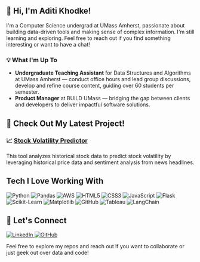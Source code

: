 ## 👋 Hi, I'm Aditi Khodke!



I'm a Computer Science undergrad at UMass Amherst, passionate about building data-driven tools and making sense of complex information. I'm still learning and exploring. Feel free to reach out if you find something interesting or want to have a chat!

### 💡 What I'm Up To

- **Undergraduate Teaching Assistant** for Data Structures and Algorithms at UMass Amherst — conduct office hours and lead group discussions, develop and refine course content, guiding over 60 students per semester.
- **Product Manager** at BUILD UMass — bridging the gap between clients and developers to deliver impactful software solutions.



## 🚀 Check Out My Latest Project!

### 📈 [Stock Volatility Predictor](https://github.com/aditikhodke/stock-volatility-prediction)

This tool analyzes historical stock data to predict stock volatility by leveraging historical price data and sentiment analysis from news headlines.


## **Tech I Love Working With**

<p>
  <img alt="Python" src="https://img.shields.io/badge/-Python-3776AB?style=flat-square&logo=python&logoColor=white" />
  <img alt="Pandas" src="https://img.shields.io/badge/-Pandas-150458?style=flat-square&logo=pandas&logoColor=white" />
  <img alt="AWS" src="https://img.shields.io/badge/-AWS-232F3E?style=flat-square&logo=amazon-aws&logoColor=white" />
  <img alt="HTML5" src="https://img.shields.io/badge/-HTML5-E34F26?style=flat-square&logo=html5&logoColor=white" />
  <img alt="CSS3" src="https://img.shields.io/badge/-CSS3-1572B6?style=flat-square&logo=css3&logoColor=white" />
  <img alt="JavaScript" src="https://img.shields.io/badge/-JavaScript-F7DF1E?style=flat-square&logo=javascript&logoColor=black" />
  <img alt="Flask" src="https://img.shields.io/badge/-Flask-000000?style=flat-square&logo=flask&logoColor=white" />
  <img alt="Scikit-Learn" src="https://img.shields.io/badge/-Scikit_Learn-F7931E?style=flat-square&logo=scikit-learn&logoColor=white" />
  <img alt="Matplotlib" src="https://img.shields.io/badge/-Matplotlib-11557C?style=flat-square&logo=matplotlib&logoColor=white" />
  <img alt="GitHub" src="https://img.shields.io/badge/-GitHub-181717?style=flat-square&logo=github&logoColor=white" />
  <img alt="Tableau" src="https://img.shields.io/badge/-Tableau-E97627?style=flat-square&logo=tableau&logoColor=white" />
  <img alt="LangChain" src="https://img.shields.io/badge/-LangChain-00B3B0?style=flat-square&logo=data:image/svg+xml;base64,PHN2ZyBmaWxsPSIjMDAiIHdpZHRoPSIxNiIgaGVpZ2h0PSIxNiIgdmlld0JveD0iMCAwIDE2IDE2Ij48cmVjdCBmaWxsPSIjMDBCM0IwIiB3aWR0aD0iMTYiIGhlaWdodD0iMTYiIHJ4PSIzIi8+PC9zdmc+" />
</p>


## 🤝 Let's Connect

<p>
  <a href="https://www.linkedin.com/in/aditi-khodke/">
    <img src="https://img.shields.io/badge/linkedin-%230077B5.svg?style=for-the-badge&logo=linkedin&logoColor=white" alt="LinkedIn"/>
  </a>
  <a href="https://github.com/aditikhodke">
    <img src="https://img.shields.io/badge/GitHub-181717?style=for-the-badge&logo=github&logoColor=white" alt="GitHub"/>
  </a>
</p>

Feel free to explore my repos and reach out if you want to collaborate or just geek out over data and code!


